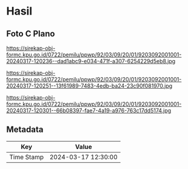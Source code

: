 # Hasil

## Foto C Plano

https://sirekap-obj-formc.kpu.go.id/0722/pemilu/ppwp/92/03/09/20/01/9203092001001-20240317-120236--dad1abc9-e034-471f-a307-6254229d5eb8.jpg

https://sirekap-obj-formc.kpu.go.id/0722/pemilu/ppwp/92/03/09/20/01/9203092001001-20240317-120251--13f61989-7483-4edb-ba24-23c90f081970.jpg

https://sirekap-obj-formc.kpu.go.id/0722/pemilu/ppwp/92/03/09/20/01/9203092001001-20240317-120301--66b08397-fae7-4a19-a976-763c17dd5174.jpg


## Metadata

| Key        | Value               |
| ---------- | ------------------- |
| Time Stamp | 2024-03-17 12:30:00 |



